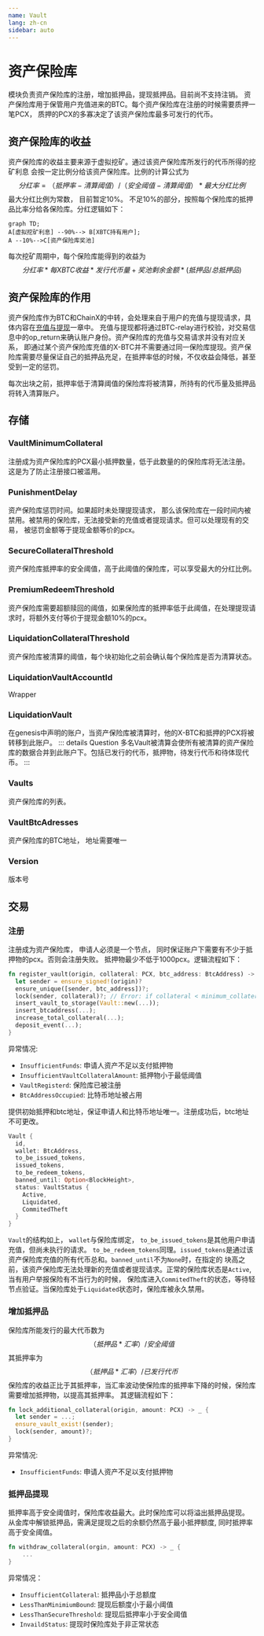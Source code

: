 ```yaml
---
name: Vault
lang: zh-cn
sidebar: auto
---
```


# 资产保险库
模块负责资产保险库的注册，增加抵押品，提现抵押品。目前尚不支持注销。
资产保险库用于保管用户充值进来的BTC。每个资产保险库在注册的时候需要质押一笔PCX，
质押的PCX的多寡决定了该资产保险库最多可发行的代币。

## 资产保险库的收益
资产保险库的收益主要来源于虚拟挖矿。通过该资产保险库所发行的代币所得的挖矿利息
会按一定比例分给该资产保险库。比例的计算公式为
$$分红率 =（抵押率 - 清算阈值） / （安全阈值 - 清算阈值）* 最大分红比例$$
最大分红比例为常数， 目前暂定10%。
不足10%的部分，按照每个保险库的抵押品比率分给各保险库。分红逻辑如下：

```mermaid
graph TD;
A[虚拟挖矿利息] --90%--> B[XBTC持有用户];
A --10%-->C[资产保险库奖池]
```
每次挖矿周期中，每个保险库能得到的收益为
$$分红率 * 每XBTC收益 * 发行代币量 + 奖池剩余金额 * (抵押品/总抵押品)$$

## 资产保险库的作用
资产保险库作为BTC和ChainX的中转，会处理来自于用户的充值与提现请求，具体内容在[充值与提现](../IssueAndRedeem)一章中。
充值与提现都将通过BTC-relay进行校验，对交易信息中的op_return来确认账户身份。资产保险库的充值与交易请求并没有对应关系，
即通过某个资产保险库充值的X-BTC并不需要通过同一保险库提现。资产保险库需要尽量保证自己的抵押品充足，在抵押率低的时候，不仅收益会降低，甚至受到一定的惩罚。
  
每次出块之前，抵押率低于清算阈值的保险库将被清算，所持有的代币量及抵押品将转入清算账户。

## 存储

### VaultMinimumCollateral  
  注册成为资产保险库的PCX最小抵押数量，低于此数量的的保险库将无法注册。这是为了防止注册接口被滥用。
### PunishmentDelay  
  资产保险库惩罚时间。如果超时未处理提现请求， 那么该保险库在一段时间内被禁用。被禁用的保险库，无法接受新的充值或者提现请求。但可以处理现有的交易，
  被惩罚金额等于提现金额等价的pcx。
### SecureCollateralThreshold  
  资产保险库抵押率的安全阈值，高于此阈值的保险库，可以享受最大的分红比例。
### PremiumRedeemThreshold  
  资产保险库需要超额赎回的阈值，如果保险库的抵押率低于此阈值，在处理提现请求时，将额外支付等价于提现金额10%的pcx。
### LiquidationCollateralThreshold
  资产保险库被清算的阈值，每个块初始化之前会确认每个保险库是否为清算状态。
### LiquidationVaultAccountId  
  Wrapper
### LiquidationVault  
  在genesis中声明的账户，当资产保险库被清算时，他的X-BTC和抵押的PCX将被转移到此账户。
  ::: details Question
  多名Vault被清算会使所有被清算的资产保险库的数据合并到此账户下。包括已发行的代币，抵押物，待发行代币和待体现代币。
  :::
### Vaults  
  资产保险库的列表。
### VaultBtcAdresses  
  资产保险库的BTC地址， 地址需要唯一
### Version  
  版本号

## 交易

### 注册

注册成为资产保险库， 申请人必须是一个节点， 同时保证账户下需要有不少于抵押物的pcx。否则会注册失败。
抵押物最少不低于1000pcx。逻辑流程如下：
```rust
fn register_vault(origin, collateral: PCX, btc_address: BtcAddress) -> _ {
  let sender = ensure_signed!(origin)?
  ensure_unique([sender, btc_address])?;
  lock(sender, collateral)?; // Error: if collateral < minimum_collateral or collateral is not sufficiant.
  insert_vault_to_storage(Vault::new(...));
  insert_btcaddress(...);
  increase_total_collateral(...);
  deposit_event(...);
}
```
异常情况:
- `InsufficientFunds`: 申请人资产不足以支付抵押物
- `InsufficientVaultCollateralAmount`: 抵押物小于最低阈值
- `VaultRegisterd`: 保险库已被注册
- `BtcAddressOccupied`: 比特币地址被占用

提供初始抵押和btc地址，保证申请人和比特币地址唯一。注册成功后，btc地址不可更改。
```rust
Vault {
  id,
  wallet: BtcAddress,
  to_be_issued_tokens,
  issued_tokens,
  to_be_redeem_tokens,
  banned_until: Option<BlockHeight>,
  status: VaultStatus {
    Active,
    Liquidated,
    CommitedTheft
  }
}
```

`Vault`的结构如上， `wallet`与保险库绑定， `to_be_issued_tokens`是其他用户申请充值，但尚未执行的请求。
`to_be_redeem_tokens`同理。`issued_tokens`是通过该资产保险库充值的所有代币总和。`banned_until`不为`None`时，在指定的
块高之前，该资产保险库无法处理新的充值或者提现请求。正常的保险库状态是`Active`, 当有用户举报保险有不当行为的时候，
保险库进入`CommitedTheft`的状态，等待轻节点验证。当保险库处于`Liquidated`状态时，保险库被永久禁用。

### 增加抵押品
保险库所能发行的最大代币数为
$$（抵押品 * 汇率）/ 安全阈值$$
其抵押率为
$$（抵押品 * 汇率）/ 已发行代币$$
保险库的收益正比于其抵押率，当汇率波动使保险库的抵押率下降的时候，保险库需要增加抵押物，以提高其抵押率。
其逻辑流程如下：
```rust
fn lock_additional_collateral(origin, amount: PCX) -> _ {
  let sender = ...;
  ensure_vault_exist!(sender);
  lock(sender, amount)?;
}
```

异常情况:
- `InsufficientFunds`: 申请人资产不足以支付抵押物

### 抵押品提现
抵押率高于安全阈值时，保险库收益最大。此时保险库可以将溢出抵押品提现。
从金库中解锁抵押品，需满足提现之后的余额仍然高于最小抵押额度, 同时抵押率高于安全阈值。

```rust
fn withdraw_collateral(orgin, amount: PCX) -> _ {
    ...
}
```

异常情况：
- `InsufficientCollateral`: 抵押品小于总额度
- `LessThanMinimiumBound`: 提现后额度小于最小阈值
- `LessThanSecureThreshold`: 提现后抵押率小于安全阈值
- `InvaildStatus`: 提现时保险库处于非正常状态
